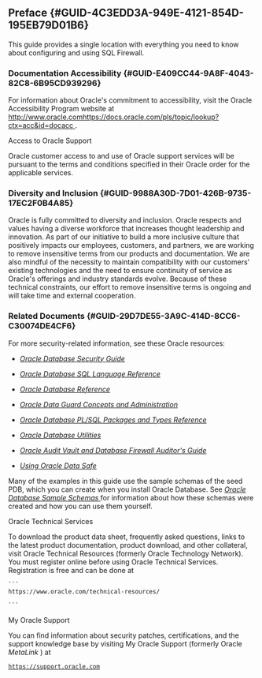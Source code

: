 ##  Preface {#GUID-4C3EDD3A-949E-4121-854D-195EB79D01B6} 

This guide provides a single location with everything you need to know about configuring and using SQL Firewall. 

###  Documentation Accessibility {#GUID-E409CC44-9A8F-4043-82C8-6B95CD939296} 

For information about Oracle's commitment to accessibility, visit the Oracle Accessibility Program website at [ http://www.oracle.comhttps://docs.oracle.com/pls/topic/lookup?ctx=acc&id=docacc ](https://docs.oracle.com/pls/topic/lookup?ctx=acc&id=docacc) . 

Access to Oracle Support 

Oracle customer access to and use of Oracle support services will be pursuant to the terms and conditions specified in their Oracle order for the applicable services. 

###  Diversity and Inclusion {#GUID-9988A30D-7D01-426B-9735-17EC2F0B4A85} 

Oracle is fully committed to diversity and inclusion. Oracle respects and values having a diverse workforce that increases thought leadership and innovation. As part of our initiative to build a more inclusive culture that positively impacts our employees, customers, and partners, we are working to remove insensitive terms from our products and documentation. We are also mindful of the necessity to maintain compatibility with our customers' existing technologies and the need to ensure continuity of service as Oracle's offerings and industry standards evolve. Because of these technical constraints, our effort to remove insensitive terms is ongoing and will take time and external cooperation. 

###  Related Documents {#GUID-29D7DE55-3A9C-414D-8CC6-C30074DE4CF6} 

For more security-related information, see these Oracle resources: 

  * [ *Oracle Database Security Guide*  ](https://docs.oracle.com/pls/topic/lookup?ctx=en/database/oracle/oracle-database/23&id=DBSEG)

  * [ *Oracle Database SQL Language Reference*  ](https://docs.oracle.com/pls/topic/lookup?ctx=en/database/oracle/oracle-database/23&id=SQLRF)

  * [ *Oracle Database Reference*  ](https://docs.oracle.com/pls/topic/lookup?ctx=en/database/oracle/oracle-database/23&id=REFRN)

  * [ *Oracle Data Guard Concepts and Administration*  ](https://docs.oracle.com/pls/topic/lookup?ctx=en/database/oracle/oracle-database/23&id=SBYDB)

  * [ *Oracle Database PL/SQL Packages and Types Reference*  ](https://docs.oracle.com/pls/topic/lookup?ctx=en/database/oracle/oracle-database/23&id=ARPLS)

  * [ *Oracle Database Utilities*  ](https://docs.oracle.com/pls/topic/lookup?ctx=en/database/oracle/oracle-database/23&id=SUTIL)

  * [ *Oracle Audit Vault and Database Firewall Auditor's Guide*  ](https://docs.oracle.com/pls/topic/lookup?ctx=en/database/oracle/audit-vault-database-firewall/20&id=SIGAU)

  * [ *Using Oracle Data Safe*  ](https://docs.oracle.com/pls/topic/lookup?ctx=en/cloud/paas/data-safe&id=UDSCS)




Many of the examples in this guide use the sample schemas of the seed PDB, which you can create when you install Oracle Database. See [ *Oracle Database Sample Schemas*  ](https://docs.oracle.com/pls/topic/lookup?ctx=en/database/oracle/oracle-database/23/sqlfw&id=COMSC) for information about how these schemas were created and how you can use them yourself. 

Oracle Technical Services 

To download the product data sheet, frequently asked questions, links to the latest product documentation, product download, and other collateral, visit Oracle Technical Resources (formerly Oracle Technology Network). You must register online before using Oracle Technical Services. Registration is free and can be done at 
    
    
    ```
    https://www.oracle.com/technical-resources/
    
    ```

My Oracle Support 

You can find information about security patches, certifications, and the support knowledge base by visiting My Oracle Support (formerly Oracle *MetaLink* ) at 

[ ` https://support.oracle.com ` ](https://support.oracle.com)
